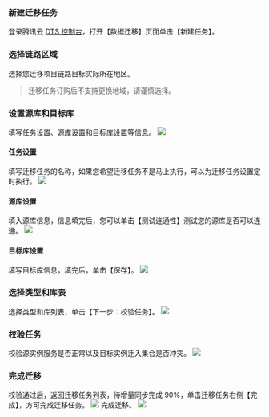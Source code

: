 ### 新建迁移任务
登录腾讯云 [DTS 控制台](https://console.cloud.tencent.com/dtsnew)，打开【数据迁移】页面单击【新建任务】。

### 选择链路区域
选择您迁移项目链路目标实际所在地区。
>迁移任务订购后不支持更换地域，请谨慎选择。

### 设置源库和目标库
填写任务设置、源库设置和目标库设置等信息。
![](https://main.qcloudimg.com/raw/c09545143ad3bc106d0f827067b91677.png)
#### 任务设置
填写迁移任务的名称，如果您希望迁移任务不是马上执行，可以为迁移任务设置定时执行。
![](https://main.qcloudimg.com/raw/286fd5ccef05146bea9dd758d6634db5.png)
#### 源库设置
填入源库信息，信息填完后，您可以单击【测试连通性】测试您的源库是否可以连通。
![](https://main.qcloudimg.com/raw/dcf2c22d49e2c1e2a290f8bf79ed369f.png)

#### 目标库设置
填写目标库信息，填完后，单击【保存】。
![](https://main.qcloudimg.com/raw/58807df689398099800be9b2970ed03b.png)

### 选择类型和库表
选择类型和库列表，单击【下一步：校验任务】。
![](https://main.qcloudimg.com/raw/96ed794fa406ee0004ee3682ef3b0d5e.png)

### 校验任务
校验源实例服务是否正常以及目标实例迁入集合是否冲突。
![](https://main.qcloudimg.com/raw/204d55e7b3c700c4ed62419c879513c5.png)


### 完成迁移
校验通过后，返回迁移任务列表，待增量同步完成 90%，单击迁移任务右侧【完成】，方可完成迁移任务。
![](https://main.qcloudimg.com/raw/120798d5f56bf2db4f68d6203939c718.png)
完成迁移。
![](https://main.qcloudimg.com/raw/030ccd93878ef42e924f6fe5cd2b510e.png)
